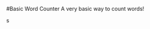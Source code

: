 #Basic Word Counter
A very basic way to count words!
                                                                 
s
